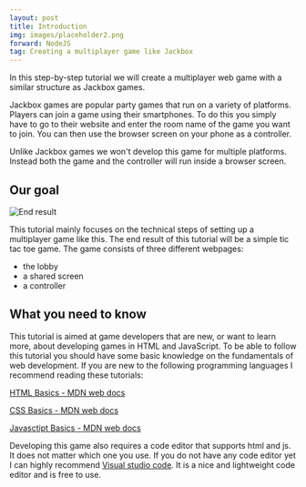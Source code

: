 ```yaml
---
layout: post
title: Introduction
img: images/placeholder2.png
forward: NodeJS
tag: Creating a multiplayer game like Jackbox
---
```


In this step-by-step tutorial we will create a multiplayer web game with a similar structure as Jackbox games.

Jackbox games are popular party games that run on a variety of platforms. Players can join a game using their smartphones. To do this you simply have to go to their website and enter the room name of the game you want to join. You can then use the browser screen on your phone as a controller. 

Unlike Jackbox games we won't develop this game for multiple platforms. Instead both the game and the controller will run inside a browser screen.

## Our goal

![End result]({{site.baseurl}}/images/placeholder.jpg)

This tutorial mainly focuses on the technical steps of setting up a multiplayer game like this. The end result of this tutorial will be a simple tic tac toe game. The game consists of three different webpages:
- the lobby
- a shared screen
- a controller

## What you need to know
This tutorial is aimed at game developers that are new, or want to learn more, about developing games in HTML and JavaScript. To be able to follow this tutorial you should have some basic knowledge on the fundamentals of web development. If you are new to the following programming languages I recommend reading these tutorials:

[HTML Basics - MDN web docs](https://developer.mozilla.org/en-US/docs/Learn/Getting_started_with_the_web/HTML_basics)

[CSS Basics - MDN web docs](https://developer.mozilla.org/en-US/docs/Learn/Getting_started_with_the_web/CSS_basics)

[Javasctipt Basics - MDN web docs](https://developer.mozilla.org/en-US/docs/Learn/Getting_started_with_the_web/JavaScript_basics)

Developing this game also requires a code editor that supports html and js. It does not matter which one you use. If you do not have any code editor yet I can highly recommend [Visual studio code](https://code.visualstudio.com/). It is a nice and lightweight code editor and is free to use.

